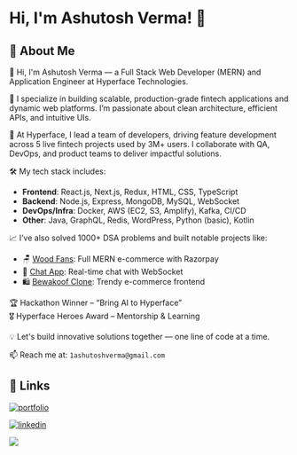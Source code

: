 # Hi, I'm Ashutosh Verma! 👋

## 🚀 About Me

👋 Hi, I'm Ashutosh Verma — a Full Stack Web Developer (MERN) and Application Engineer at Hyperface Technologies.

🚀 I specialize in building scalable, production-grade fintech applications and dynamic web platforms. I’m passionate about clean architecture, efficient APIs, and intuitive UIs.

💼 At Hyperface, I lead a team of developers, driving feature development across 5 live fintech projects used by 3M+ users. I collaborate with QA, DevOps, and product teams to deliver impactful solutions.

🛠️ My tech stack includes:
- **Frontend**: React.js, Next.js, Redux, HTML, CSS, TypeScript
- **Backend**: Node.js, Express, MongoDB, MySQL, WebSocket
- **DevOps/Infra**: Docker, AWS (EC2, S3, Amplify), Kafka, CI/CD
- **Other**: Java, GraphQL, Redis, WordPress, Python (basic), Kotlin

📈 I’ve also solved 1000+ DSA problems and built notable projects like:
- 🪑 [Wood Fans](https://wood-fans.vercel.app/): Full MERN e-commerce with Razorpay
- 💬 [Chat App](https://own-chat-app.vercel.app/): Real-time chat with WebSocket
- 🛍️ [Bewakoof Clone](https://bewakoof-team.netlify.app/): Trendy e-commerce frontend

🏆 Hackathon Winner – “Bring AI to Hyperface”  
🎖️ Hyperface Heroes Award – Mentorship & Learning

💡 Let's build innovative solutions together — one line of code at a time.

📫 Reach me at: `1ashutoshverma@gmail.com`  

## 🔗 Links

[![portfolio](https://img.shields.io/badge/my_portfolio-000?style=for-the-badge&logo=ko-fi&logoColor=white)](https://1ashutoshverma.github.io/)

[![linkedin](https://img.shields.io/badge/linkedin-0A66C2?style=for-the-badge&logo=linkedin&logoColor=white)](https://www.linkedin.com/in/1ashutoshverma/)


<img src="https://github-profile-summary-cards.vercel.app/api/cards/profile-details?username=1ashutoshverma&theme=github_dark" />

